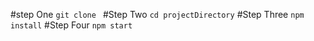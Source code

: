 #step One
`git clone `
#Step Two
`cd projectDirectory`
#Step Three
`npm install`
#Step Four
`npm start`
